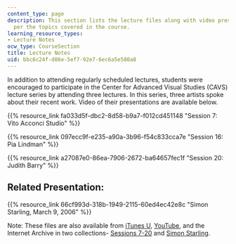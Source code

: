 ```yaml
---
content_type: page
description: This section lists the lecture files along with video presentations as
  per the topics covered in the course.
learning_resource_types:
- Lecture Notes
ocw_type: CourseSection
title: Lecture Notes
uid: bbc6c24f-d86e-5ef7-92e7-6ec6a5e580a8
---
```


In addition to attending regularly scheduled lectures, students were encouraged to participate in the Center for Advanced Visual Studies (CAVS) lecture series by attending three lectures. In this series, three artists spoke about their recent work. Video of their presentations are available below.

{{% resource_link fa033d5f-dbc2-8d58-b9a7-f012cd451148 "Session 7: Vito Acconci Studio" %}}

{{% resource_link 097ecc9f-e235-a90a-3b96-f54c833cca7e "Session 16: Pia Lindman" %}}

{{% resource_link a27087e0-86ea-7906-2672-ba64657fec1f "Session 20: Judith Barry" %}}

Related Presentation:
---------------------

{{% resource_link 66cf993d-318b-1949-2115-60ed4ec42e8c "Simon Starling, March 9, 2006" %}}

Note: These files are also available from [iTunes U](https://itunes.apple.com/us/itunes-u/id341595686), [YouTube](http://youtube.com/view_play_list?p=D4AC203F9610E412), and the Internet Archive in two collections- [Sessions 7-20](https://archive.org/details/MIT4.370F05/) and [Simon Starling](http://archive.org/details/MIT4.367S06/).